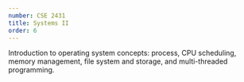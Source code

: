```yaml
---
number: CSE 2431
title: Systems II
order: 6
---
```

Introduction to operating system concepts: process, CPU scheduling, memory management, file system and storage, and multi-threaded programming.
